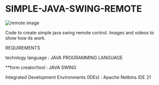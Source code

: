 # SIMPLE-JAVA-SWING-REMOTE
![remote image](https://github.com/user-attachments/assets/b8604442-174b-42b4-8783-d686195c184d)

Code to create simple java swing remote control. Images and videos to show how its work.

REQUIREMENTS


technlogy language : JAVA PROGRAMMING LANGUAGE

 **form creator/tool : JAVA SWING
          
Integrated Development Environments (IDEs) : Apache Netbins IDE 21
